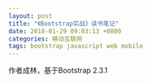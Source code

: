 ```yaml
---
layout: post
title: "《Bootstrap实战》读书笔记"
date: 2018-01-29 09:03:13 +0800
categories: 移动互联网
tags: bootstrap javascript web mobile
---
```


作者成林，基于Bootstrap 2.3.1